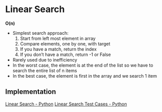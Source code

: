 # Linear Search  
**O(n)**
- Simplest search approach:
	1. Start from left most element in array
	2. Compare elements, one by one, with target
	3. If you have a match, return the index
	4. If you don’t have a match, return -1 or False
- Rarely used due to inefficiency
- In the worst case, the element is at the end of the list so we have to search the entire list of n items
- In the best case, the element is first in the array and we search 1 item


## Implementation
[Linear Search - Python](./linear_search.py)
[Linear Search Test Cases - Python](./linear_search_test.py)
